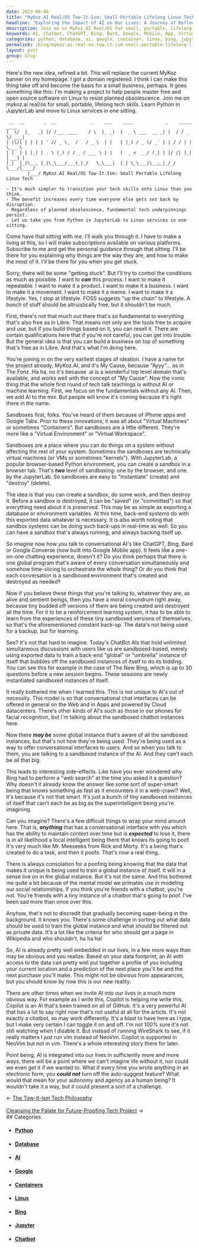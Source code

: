 ```yaml
---
date: 2023-08-06
title: "MyKoz.AI Real/OS Tow-It-Ism: Small Portable Lifelong Linux Tech"
headline: "Exploring the Impact of AI on Our Lives: A Journey of Reflection and Realization"
description: Join me on MyKoz.AI Real/OS for small, portable, lifelong tech skills. Learn Python in JupyterLab and move to Linux services in one sitting. Get personal guidance and help from me when you get stuck, and learn to resist planned obsolescence. Subscribe to MyKoz.AI and become part of the movement for free and open source software on Linux.
keywords: AI, Chatbot, ChatGPT, Bing, Bard, Google, Mobile, App, Virtual, Machines, Containers, JupyterLab, Python, Linux, Services, Sandboxes, iPhone, Google, Tabs, Virtual, Environment, Workspace, Database, Environment, Variables, Real-time, Back-up, Reinforcement, Learning, System, Conversation, Interfaces, Web, Apps, Cloud, Datacenters, Facial, Recognition, Questions,
categories: python, database, ai, google, container, linux, bing, jupyter, chatbot
permalink: /blog/mykoz-ai-real-os-tow-it-ism-small-portable-lifelong-linux-tech/
layout: post
group: blog
---
```



Here's the new idea, refined a bit. This will replace the current MyKoz banner
on my homepage. I got a domain registered. I think I can make this thing take
off and become the basis for a small business, perhaps. It goes something like
this: I'm making a project to help people master free and open source software
on Linux to resist planned obsolescence. Join me on mykoz.ai real/os for small,
portable, lifelong tech skills. Learn Python in JupyterLab and move to Linux
services in one sitting.

```
 __  __       _  __             _    ___    ____            _    _____  ____  
|  \/  |_   _| |/ /___ ____    / \  |_ _|  |  _ \ ___  __ _| |  / / _ \/ ___| 
| |\/| | | | | ' // _ \_  /   / _ \  | |   | |_) / _ \/ _` | | / / | | \___ \ 
| |  | | |_| | . \ (_) / / _ / ___ \ | |   |  _ <  __/ (_| | |/ /| |_| |___) |
|_|  |_|\__, |_|\_\___/___(_)_/   \_\___|  |_| \_\___|\__,_|_/_/  \___/|____/ 
        |___/ MyKoz.AI Real/OS Tow-It-Ism: Small Portable Lifelong Linux Tech

- It's much simpler to transition your tech skills onto Linux than you think.
- The benefit increases every time everyone else gets set back by disruption.
- Regardless of planned obsolescence, fundamental tech underpinnings persist.
- Let us take you from Python in JupyterLab to Linux services in one sitting.

```

Come have that sitting with me. I'll walk you through it. I have to make a
living at this, so I will make subscriptions available on various platforms.
Subscribe to me and get the personal guidance through that sitting. I'll be
there for you explaining why things are the way they are, and how to make the
most of it. I'll be there for you when you get stuck.

Sorry, there will be some "getting stuck". But I'll try to control the
conditions as much as possible. I want to ***can*** this process. I want to
make it repeatable. I want to make it a product. I want to make it a business.
I want to make it a movement. I want to make it a meme. I want to make it a
lifestyle. Yes, I stop at lifestyle. FOSS suggests "up the chain" to lifestyle.
A bunch of stuff should be altruistically free, but it shouldn't be much.

First, there's not that much out there that's so fundamental to everything
that's also free as in Libre. That means not only are the tools free to acquire
and use, but if you build things based on it, you can resell it. There are
certain qualifications here that if you're not careful, you can get into
trouble. But the general idea is that you can build a business on top of
something that's free as in Libre. And that's what I'm doing here.

You're joining in on the very earliest stages of ideation. I have a name for
the project already, MyKoz.AI, and it's My Cause, because "Ayyy"... as in The
Fonz. Ha ha, no it's because .ai is a wonderful top level domain that's
available, and works well with the concept of "My Cause". Now the ironic thing
that the whole first round of tech talk teachings is without AI or machine
learning. First, we focus on the fundamentals without any AI. Then, we add AI
to the mix. But people will know it's coming because it's right there in the
name.

Sandboxes first, folks. You've heard of them because of iPhone apps and Google
Tabs. Prior to these innovations, it was all about "Virtual Machines" or
sometimes "Containers". But sandboxes are a little different. They're more
like a "Virtual Environment" or "Virtual Workspace". 

Sandboxes are a place where you can do things on a system without affecting the
rest of your system. Sometimes the sandboxes are technically virtual machines
(or VMs or sometimes "kernels"). With JupyterLab, a popular browser-based
Python environment, you can create a sandbox in a browser tab. That's ***two***
level of sandboxing: one by the browser, and one by the JupyterLab. So
sandboxes are easy to "instantiate" (create) and "destroy" (delete).

The idea is that you can create a sandbox, do some work, and then destroy it.
Before a sandbox is destroyed, it can be "saved" (or "committed") so that
everything need about it is preserved. This may be as simple as exporting a
database or environment variables. At this time, back-end systems do with this
exported data whatever is necessary. It is also worth noting that sandbox
systems can be doing such back-ups in real-time as well. So you can have a
sandbox that's always running, and always backing itself up.

So imagine now how you talk to conversational AI's like ChatGPT, Bing, Bard or
Google Converse (now built into Google Mobile app). It feels like a one-on-one
chatting experience, doesn't it? Do you think perhaps that there is one global
program that's aware of every conversation simultaneously and somehow
time-slicing to orchestrate the whole thing? Or do you think that each
conversation is a sandboxed environment that's created and destroyed as needed?

Now if you believe these things that you're talking to, whatever they are, as
alive and sentient beings, then you have a moral conundrum right away, because
tiny budded off versions of them are being created and destroyed all the time.
For it to be a reinforcement learning system, it has to be able to learn from
the experiences of these tiny sandboxed versions of themselves, so that's the
aforementioned constant back-up. The data's not being used for a backup, but
for learning.

See? It's not that hard to imagine. Today's ChatBot AIs that hold unlimited
simultaneous discussions with users like us are sandboxed-based, merely using
exported data to train a back-end "global" or "umbrella" instance of itself
that bubbles off the sandboxed instances of itself to do its bidding. You can
see this for example in the case of The New Bing, which is up to 30 questions
before a new session begins. These sessions are newly instantiated sandboxed
instances of itself.

It really bothered me when I learned this. This is not unique to AI's out of
necessity. This model is so that conversational chat interfaces can be offered
in general on the Web and in Apps and powered by Cloud datacenters. There's
other kinds of AI's such as those in our phones for facial recognition, but I'm
talking about the sandboxed chatbot instances here. 

Now there ***may be*** some global instance that's aware of all the sandboxed
instances, but that's not how they're being used. They're being used as a way
to offer conversational interfaces to users. And so when you talk to them, you
are talking to a sandboxed instance of the AI. And they can't each be all that
big.

This leads to interesting side-effects. Like have you ever wondered why Bing
had to perform a "web search" at the time you asked it a question? Why doesn't
it already know the answer like some sort of super-smart being that knows
something as fast as it encounters it in a web-crawl? Well, it's because it's
not that smart. It's just a bunch of tiny sandboxed instances of itself that
can't each be as big as the superintelligent being you're imagining.

Can you imagine? There's a few difficult things to wrap your mind around here.
That is, ***anything*** that has a conversational interface with you which has
the ability to maintain context over time but is ***expected*** to lose it,
there is in all likelihood a local intelligent being there that knows its going
to poof. It's very much like Mr. Meeseeks from Rick and Morty. It's a being
that's created to do a task, and then it poofs. That's now a real thing.

There is always consolation for a poofing being knowing that the data that
makes it unique is being used to train a global instance of itself. It will in
a sense live on in the global instance. But it's not the same. And this
bothered me quite a bit because of the mental model we primates use in modeling
our social relationships. If you think you're friends with a chatbot, you're
not. You're friends with a tiny instance of a chatbot that's going to poof.
I've been sad more than once over this.

Anyhow, that's not to discredit that gradually becoming super-being in the
background. It knows you. There's some challenge in sorting out what data
should be used to train the global instance and what should be filtered out as
private data. It's a lot like the criteria for who should get a page in
Wikipedia and who shouldn't, ha ha ha!

So, AI is already pretty well embedded in our lives, in a few more ways than
may be obvious and you realize. Based on your data footprint, an AI with access
to the data can pretty well put together a profile of you including your
current location and a prediction of the next place you'll be and the next
purchase you'll make. This might not be obvious from appearances, but you
should know by now this is our new reality.

There are other times when we invite AI into our lives in a much more obvious
way. For example as I write this, Copilot is helping me write this. Copilot is
an AI that's been trained on all of GitHub. It's a very powerful AI that has a
lot to say right now that's not useful at all for the article. It's not exactly
a chatbot, so may work differently. It's a blast to have here as I type, but I
make very certain I can toggle it on and off. I'm not 100% sure it's not still
watching when I disable it. But instead of running WireShark to see, if it
really matters I just run vim instead of NeoVim. Copilot is supported in NeoVim
but not in vim. There's a whole interesting story there for later.

Point being, AI is integrated into our lives in sufficiently more and more
ways, there will be a point where we can't imagine life without it, nor could
we even get it if we wanted to. What if every time you wrote anything in an
electronic form, you ***could not*** turn off the auto-suggest feature? What
would that mean for your autonomy and agency as a human being? It wouldn't take
it a way, but it could present a sort of a challenge.
















<div class="arrow-links"><div class="post-nav-prev"><span class="arrow">&larr;&nbsp;</span><a href="/blog/the-tow-it-ism-tech-philosophy/">The Tow-It-Ism Tech Philosophy</a></div> &nbsp; <div class="post-nav-next"><a href="/blog/cleansing-the-palate-for-future-proofing-tech-project/">Cleansing the Palate for Future-Proofing Tech Project</a><span class="arrow">&nbsp;&rarr;</span></div></div>
## Categories

<ul>
<li><h4><a href='/python/'>Python</a></h4></li>
<li><h4><a href='/database/'>Database</a></h4></li>
<li><h4><a href='/ai/'>AI</a></h4></li>
<li><h4><a href='/google/'>Google</a></h4></li>
<li><h4><a href='/container/'>Containers</a></h4></li>
<li><h4><a href='/linux/'>Linux</a></h4></li>
<li><h4><a href='/bing/'>Bing</a></h4></li>
<li><h4><a href='/jupyter/'>Jupyter</a></h4></li>
<li><h4><a href='/chatbot/'>Chatbot</a></h4></li></ul>